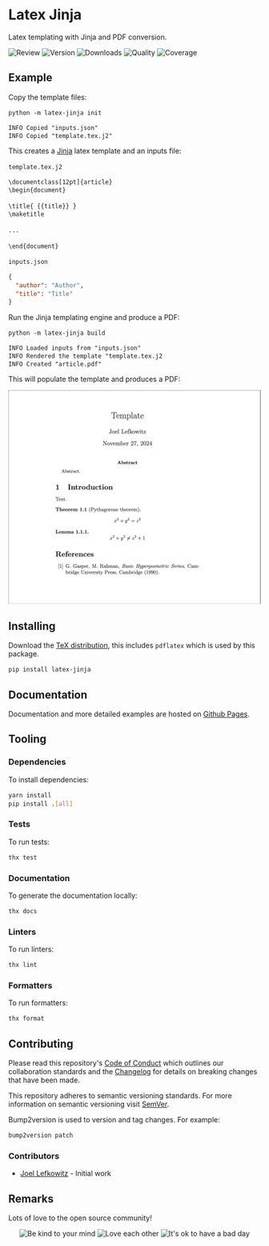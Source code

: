# Latex Jinja

Latex templating with Jinja and PDF conversion.

![Review](https://img.shields.io/github/actions/workflow/status/JoelLefkowitz/latex/review.yml)
![Version](https://img.shields.io/pypi/v/latex)
![Downloads](https://img.shields.io/pypi/dw/latex)
![Quality](https://img.shields.io/codacy/grade/6c16c26db4424b2a92fa96bc09c91dac)
![Coverage](https://img.shields.io/codacy/coverage/6c16c26db4424b2a92fa96bc09c91dac)

## Example

Copy the template files:

```
python -m latex-jinja init
```

```properties
INFO Copied "inputs.json"
INFO Copied "template.tex.j2"
```

This creates a [Jinja](https://jinja.palletsprojects.com) latex template and an inputs file:

`template.tex.j2`

```.j2
\documentclass[12pt]{article}
\begin{document}

\title{ {{title}} }
\maketitle

...

\end{document}
```

`inputs.json`

```json
{
  "author": "Author",
  "title": "Title"
}
```

Run the Jinja templating engine and produce a PDF:

```
python -m latex-jinja build
```

```properties
INFO Loaded inputs from "inputs.json"
INFO Rendered the template "template.tex.j2
INFO Created "article.pdf"
```

This will populate the template and produces a PDF:

![Example](docs/images/example.png)

## Installing

Download the [TeX distribution](https://miktex.org/), this includes `pdflatex` which is used by this package.

```bash
pip install latex-jinja
```

## Documentation

Documentation and more detailed examples are hosted on [Github Pages](https://joellefkowitz.github.io/latex).

## Tooling

### Dependencies

To install dependencies:

```bash
yarn install
pip install .[all]
```

### Tests

To run tests:

```bash
thx test
```

### Documentation

To generate the documentation locally:

```bash
thx docs
```

### Linters

To run linters:

```bash
thx lint
```

### Formatters

To run formatters:

```bash
thx format
```

## Contributing

Please read this repository's [Code of Conduct](CODE_OF_CONDUCT.md) which outlines our collaboration standards and the [Changelog](CHANGELOG.md) for details on breaking changes that have been made.

This repository adheres to semantic versioning standards. For more information on semantic versioning visit [SemVer](https://semver.org).

Bump2version is used to version and tag changes. For example:

```bash
bump2version patch
```

### Contributors

- [Joel Lefkowitz](https://github.com/joellefkowitz) - Initial work

## Remarks

Lots of love to the open source community!

<div align='center'>
    <img width=200 height=200 src='https://media.giphy.com/media/osAcIGTSyeovPq6Xph/giphy.gif' alt='Be kind to your mind' />
    <img width=200 height=200 src='https://media.giphy.com/media/KEAAbQ5clGWJwuJuZB/giphy.gif' alt='Love each other' />
    <img width=200 height=200 src='https://media.giphy.com/media/WRWykrFkxJA6JJuTvc/giphy.gif' alt="It's ok to have a bad day" />
</div>

